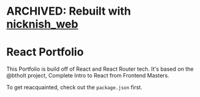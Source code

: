 # ARCHIVED: Rebuilt with [nicknish_web](https://github.com/nicknish/nicknish_web)

# React Portfolio

This Portfolio is build off of React and React Router tech. It's based on the @btholt project, Complete Intro to React from Frontend Masters.

To get reacquainted, check out the `package.json` first.
